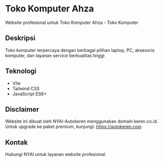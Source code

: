 # Toko Komputer Ahza

Website profesional untuk Toko Komputer Ahza - Toko Komputer

## Deskripsi
Toko komputer terpercaya dengan berbagai pilihan laptop, PC, aksesoris komputer, dan layanan service berkualitas tinggi

## Teknologi
- Vite
- Tailwind CSS
- JavaScript ES6+

## Disclaimer
Website ini dibuat oleh NYAI-Autokeren menggunakan domain keren.co.id.
Untuk upgrade ke paket premium, kunjungi: https://autokeren.com

## Kontak
Hubungi NYAI untuk layanan website profesional.
